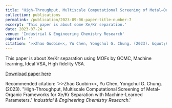 ```yaml
---
title: "High-Throughput, Multiscale Computational Screening of Metal–Organic Frameworks for Xe/Kr Separation with Machine-Learned Parameters"
collection: publications
permalink: /publication/2023-09-06-paper-title-number-7
excerpt: 'This paper is about some Xe/Kr separation.'
date: 2023-07-24
venue: 'Industrial & Engineering Chemistry Research'
paperurl: ''
citation: '>>Zhao Guobin<<, Yu Chen, Yongchul G. Chung. (2023). &quot;High-Throughput, Multiscale Computational Screening of Metal–Organic Frameworks for Xe/Kr Separation with Machine-Learned Parameters.&quot; <i>Industrial & Engineering Chemistry Research</i>.'
---
```

This paper is about Xe/Kr separation using MOFs by GCMC, Machine learning, Ideal VSA, High fidelity VSA.

[Download paper here](https://pubs.acs.org/doi/10.1021/acs.iecr.3c02211)

Recommended citation: '>>Zhao Guobin<<, Yu Chen, Yongchul G. Chung. (2023). &quot;High-Throughput, Multiscale Computational Screening of Metal–Organic Frameworks for Xe/Kr Separation with Machine-Learned Parameters.&quot; <i>Industrial & Engineering Chemistry Research</i>.'


